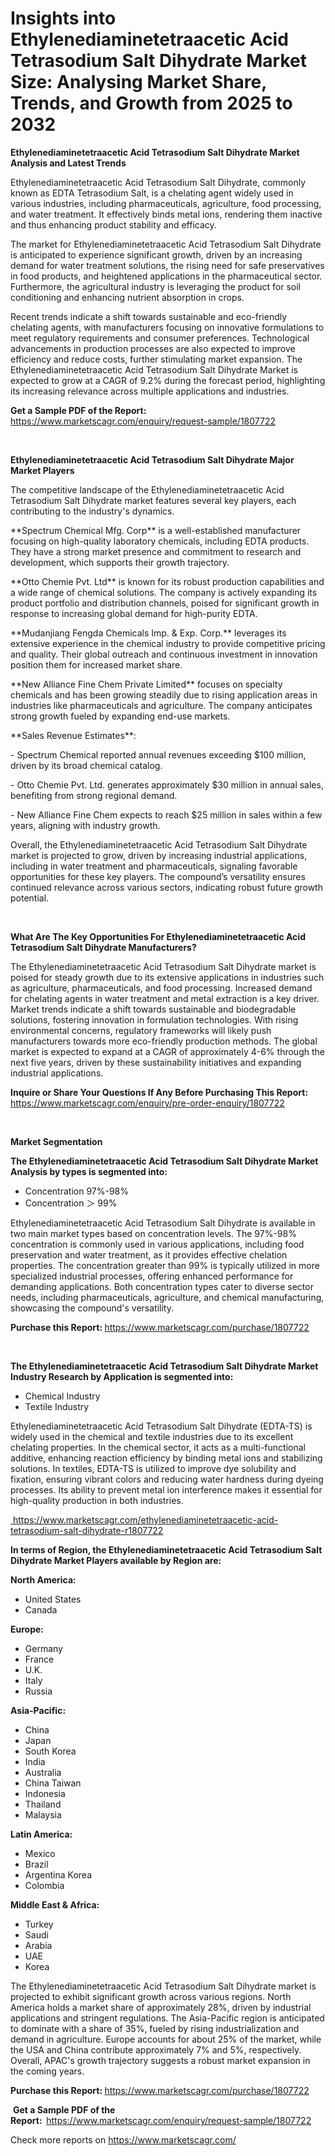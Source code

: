 <p><h1>Insights into Ethylenediaminetetraacetic Acid Tetrasodium Salt Dihydrate Market Size: Analysing Market Share, Trends, and Growth from 2025 to 2032</h1></p><p><strong>Ethylenediaminetetraacetic Acid Tetrasodium Salt Dihydrate Market Analysis and Latest Trends</strong></p>
<p><p>Ethylenediaminetetraacetic Acid Tetrasodium Salt Dihydrate, commonly known as EDTA Tetrasodium Salt, is a chelating agent widely used in various industries, including pharmaceuticals, agriculture, food processing, and water treatment. It effectively binds metal ions, rendering them inactive and thus enhancing product stability and efficacy.</p><p>The market for Ethylenediaminetetraacetic Acid Tetrasodium Salt Dihydrate is anticipated to experience significant growth, driven by an increasing demand for water treatment solutions, the rising need for safe preservatives in food products, and heightened applications in the pharmaceutical sector. Furthermore, the agricultural industry is leveraging the product for soil conditioning and enhancing nutrient absorption in crops.</p><p>Recent trends indicate a shift towards sustainable and eco-friendly chelating agents, with manufacturers focusing on innovative formulations to meet regulatory requirements and consumer preferences. Technological advancements in production processes are also expected to improve efficiency and reduce costs, further stimulating market expansion. The Ethylenediaminetetraacetic Acid Tetrasodium Salt Dihydrate Market is expected to grow at a CAGR of 9.2% during the forecast period, highlighting its increasing relevance across multiple applications and industries.</p></p>
<p><strong>Get a Sample PDF of the Report:&nbsp;</strong> <a href="https://www.marketscagr.com/enquiry/request-sample/1807722?utm_campaign=2307&utm_medium=2&utm_source=Github&utm_content=ia&utm_term=02032025&utm_id=ethylenediaminetetraacetic-acid-tetrasodium-salt-dihydrate">https://www.marketscagr.com/enquiry/request-sample/1807722</a></p>
<p>&nbsp;</p>
<p><strong>Ethylenediaminetetraacetic Acid Tetrasodium Salt Dihydrate Major Market Players</strong></p>
<p><p>The competitive landscape of the Ethylenediaminetetraacetic Acid Tetrasodium Salt Dihydrate market features several key players, each contributing to the industry's dynamics.</p><p>**Spectrum Chemical Mfg. Corp** is a well-established manufacturer focusing on high-quality laboratory chemicals, including EDTA products. They have a strong market presence and commitment to research and development, which supports their growth trajectory.</p><p>**Otto Chemie Pvt. Ltd** is known for its robust production capabilities and a wide range of chemical solutions. The company is actively expanding its product portfolio and distribution channels, poised for significant growth in response to increasing global demand for high-purity EDTA.</p><p>**Mudanjiang Fengda Chemicals Imp. & Exp. Corp.** leverages its extensive experience in the chemical industry to provide competitive pricing and quality. Their global outreach and continuous investment in innovation position them for increased market share.</p><p>**New Alliance Fine Chem Private Limited** focuses on specialty chemicals and has been growing steadily due to rising application areas in industries like pharmaceuticals and agriculture. The company anticipates strong growth fueled by expanding end-use markets.</p><p>**Sales Revenue Estimates**: </p><p>- Spectrum Chemical reported annual revenues exceeding $100 million, driven by its broad chemical catalog.</p><p>- Otto Chemie Pvt. Ltd. generates approximately $30 million in annual sales, benefiting from strong regional demand.</p><p>- New Alliance Fine Chem expects to reach $25 million in sales within a few years, aligning with industry growth.</p><p>Overall, the Ethylenediaminetetraacetic Acid Tetrasodium Salt Dihydrate market is projected to grow, driven by increasing industrial applications, including in water treatment and pharmaceuticals, signaling favorable opportunities for these key players. The compound’s versatility ensures continued relevance across various sectors, indicating robust future growth potential.</p></p>
<p>&nbsp;</p>
<p><strong>What Are The Key Opportunities For Ethylenediaminetetraacetic Acid Tetrasodium Salt Dihydrate Manufacturers?</strong></p>
<p><p>The Ethylenediaminetetraacetic Acid Tetrasodium Salt Dihydrate market is poised for steady growth due to its extensive applications in industries such as agriculture, pharmaceuticals, and food processing. Increased demand for chelating agents in water treatment and metal extraction is a key driver. Market trends indicate a shift towards sustainable and biodegradable solutions, fostering innovation in formulation technologies. With rising environmental concerns, regulatory frameworks will likely push manufacturers towards more eco-friendly production methods. The global market is expected to expand at a CAGR of approximately 4-6% through the next five years, driven by these sustainability initiatives and expanding industrial applications.</p></p>
<p><strong>Inquire or Share Your Questions If Any Before Purchasing This Report:</strong> <a href="https://www.marketscagr.com/enquiry/pre-order-enquiry/1807722?utm_campaign=2307&utm_medium=2&utm_source=Github&utm_content=ia&utm_term=02032025&utm_id=ethylenediaminetetraacetic-acid-tetrasodium-salt-dihydrate">https://www.marketscagr.com/enquiry/pre-order-enquiry/1807722</a></p>
<p>&nbsp;</p>
<p><strong>Market Segmentation</strong></p>
<p><strong>The Ethylenediaminetetraacetic Acid Tetrasodium Salt Dihydrate Market Analysis by types is segmented into:</strong></p>
<p><ul><li>Concentration 97%-98%</li><li>Concentration ＞ 99%</li></ul></p>
<p><p>Ethylenediaminetetraacetic Acid Tetrasodium Salt Dihydrate is available in two main market types based on concentration levels. The 97%-98% concentration is commonly used in various applications, including food preservation and water treatment, as it provides effective chelation properties. The concentration greater than 99% is typically utilized in more specialized industrial processes, offering enhanced performance for demanding applications. Both concentration types cater to diverse sector needs, including pharmaceuticals, agriculture, and chemical manufacturing, showcasing the compound's versatility.</p></p>
<p><strong>Purchase this Report:&nbsp;</strong><a href="https://www.marketscagr.com/purchase/1807722?utm_campaign=2307&utm_medium=2&utm_source=Github&utm_content=ia&utm_term=02032025&utm_id=ethylenediaminetetraacetic-acid-tetrasodium-salt-dihydrate">https://www.marketscagr.com/purchase/1807722</a></p>
<p>&nbsp;</p>
<p><strong>The Ethylenediaminetetraacetic Acid Tetrasodium Salt Dihydrate Market Industry Research by Application is segmented into:</strong></p>
<p><ul><li>Chemical Industry</li><li>Textile Industry</li></ul></p>
<p><p>Ethylenediaminetetraacetic Acid Tetrasodium Salt Dihydrate (EDTA-TS) is widely used in the chemical and textile industries due to its excellent chelating properties. In the chemical sector, it acts as a multi-functional additive, enhancing reaction efficiency by binding metal ions and stabilizing solutions. In textiles, EDTA-TS is utilized to improve dye solubility and fixation, ensuring vibrant colors and reducing water hardness during dyeing processes. Its ability to prevent metal ion interference makes it essential for high-quality production in both industries.</p></p>
<p><a href="https://www.marketscagr.com/ethylenediaminetetraacetic-acid-tetrasodium-salt-dihydrate-r1807722?utm_campaign=2307&utm_medium=2&utm_source=Github&utm_content=ia&utm_term=02032025&utm_id=ethylenediaminetetraacetic-acid-tetrasodium-salt-dihydrate">&nbsp;https://www.marketscagr.com/ethylenediaminetetraacetic-acid-tetrasodium-salt-dihydrate-r1807722</a></p>
<p><strong>In terms of Region, the Ethylenediaminetetraacetic Acid Tetrasodium Salt Dihydrate Market Players available by Region are:</strong></p>
<p>
    <p> <strong> North America: </strong>
        <ul>
            <li>United States</li>
            <li>Canada</li>
        </ul>
        </p> 
    <p> <strong> Europe: </strong>
        <ul>
            <li>Germany</li>
            <li>France</li>
            <li>U.K.</li>
            <li>Italy</li>
            <li>Russia</li>
        </ul>
        </p> 
    <p> <strong> Asia-Pacific: </strong>
        <ul>
            <li>China</li>
            <li>Japan</li>
            <li>South Korea</li>
            <li>India</li>
            <li>Australia</li>
            <li>China Taiwan</li>
            <li>Indonesia</li>
            <li>Thailand</li>
            <li>Malaysia</li>
        </ul>
        </p> 
    <p> <strong> Latin America: </strong>
        <ul>
            <li>Mexico</li>
            <li>Brazil</li>
            <li>Argentina Korea</li>
            <li>Colombia</li>
        </ul>
        </p> 
    <p> <strong> Middle East & Africa: </strong>
        <ul>
            <li>Turkey</li>
            <li>Saudi</li>
            <li>Arabia</li>
            <li>UAE</li>
            <li>Korea</li>
        </ul>
    </p>
    </p>
<p><p>The Ethylenediaminetetraacetic Acid Tetrasodium Salt Dihydrate market is projected to exhibit significant growth across various regions. North America holds a market share of approximately 28%, driven by industrial applications and stringent regulations. The Asia-Pacific region is anticipated to dominate with a share of 35%, fueled by rising industrialization and demand in agriculture. Europe accounts for about 25% of the market, while the USA and China contribute approximately 7% and 5%, respectively. Overall, APAC's growth trajectory suggests a robust market expansion in the coming years.</p></p>
<p><strong>Purchase this Report: </strong><a href="https://www.marketscagr.com/purchase/1807722?utm_campaign=2307&utm_medium=2&utm_source=Github&utm_content=ia&utm_term=02032025&utm_id=ethylenediaminetetraacetic-acid-tetrasodium-salt-dihydrate">https://www.marketscagr.com/purchase/1807722</a></p>
<p>&nbsp;<strong>Get a Sample PDF of the Report:&nbsp;&nbsp;</strong><a href="https://www.marketscagr.com/enquiry/request-sample/1807722?utm_campaign=2307&utm_medium=2&utm_source=Github&utm_content=ia&utm_term=02032025&utm_id=ethylenediaminetetraacetic-acid-tetrasodium-salt-dihydrate">https://www.marketscagr.com/enquiry/request-sample/1807722</a></p>
<p><strong></strong></p>
<p>Check more reports on <a href="https://www.marketscagr.com/?utm_campaign=2307&utm_medium=2&utm_source=Github&utm_content=ia&utm_term=02032025&utm_id=ethylenediaminetetraacetic-acid-tetrasodium-salt-dihydrate">https://www.marketscagr.com/</a></p>